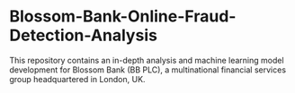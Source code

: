 # Blossom-Bank-Online-Fraud-Detection-Analysis
This repository contains an in-depth analysis and machine learning model development for Blossom Bank (BB PLC), a multinational financial services group headquartered in London, UK. 
